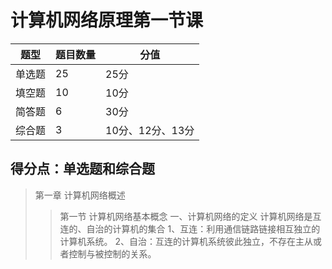 # 计算机网络原理第一节课
| 题型 | 题目数量 | 分值
| ---- | ---- | ----
| 单选题 | 25 | 25分|
| 填空题 | 10 | 10分|
| 简答题 | 6 | 30分|
| 综合题 | 3 | 10分、12分、13分 |

## 得分点：单选题和综合题

> 第一章 计算机网络概述
>> 第一节 计算机网络基本概念
    一、计算机网络的定义
    计算机网络是互连的、自治的计算机的集合
    1、互连：利用通信链路链接相互独立的计算机系统。
    2、自治：互连的计算机系统彼此独立，不存在主从或者控制与被控制的关系。
